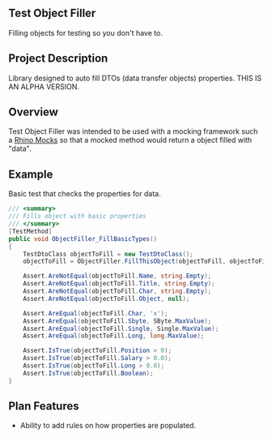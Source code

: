 ## Test Object Filler 
Filling objects for testing so you don't have to.

## Project Description 
Library designed to auto fill DTOs (data transfer objects) properties. THIS IS AN ALPHA VERSION.

## Overview 
Test Object Filler was intended to be used with a mocking framework such a [Rhino Mocks](http://hibernatingrhinos.com/oss/rhino-mocks) so that a mocked method would return a object filled with "data". 


## Example 

Basic test that checks the properties for data.
 
```csharp
/// <summary>
/// Fills object with basic properties
/// </summary>
[TestMethod]
public void ObjectFiller_FillBasicTypes()
{
	TestDtoClass objectToFill = new TestDtoClass();
	objectToFill = ObjectFiller.FillThisObject(objectToFill, objectToFill.GetType());

	Assert.AreNotEqual(objectToFill.Name, string.Empty);
	Assert.AreNotEqual(objectToFill.Title, string.Empty);
	Assert.AreNotEqual(objectToFill.Char, string.Empty);
	Assert.AreNotEqual(objectToFill.Object, null);

	Assert.AreEqual(objectToFill.Char, 'x');
	Assert.AreEqual(objectToFill.Sbyte, SByte.MaxValue);
	Assert.AreEqual(objectToFill.Single, Single.MaxValue);
	Assert.AreEqual(objectToFill.Long, long.MaxValue);

	Assert.IsTrue(objectToFill.Position > 0);
	Assert.IsTrue(objectToFill.Salary > 0.0);
	Assert.IsTrue(objectToFill.Long > 0.0);
	Assert.IsTrue(objectToFill.Boolean);       
}
```

## Plan Features 
* Ability to add rules on how properties are populated.